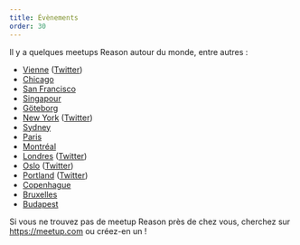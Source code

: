 ```yaml
---
title: Évènements
order: 30
---
```


Il y a quelques meetups Reason autour du monde, entre autres :

- [Vienne](https://www.meetup.com/Reason-Vienna/) ([Twitter](https://twitter.com/reasonvienna))
- [Chicago](https://www.meetup.com/Chicago-ReasonML/)
- [San Francisco](https://www.meetup.com/sv-ocaml/)
- [Singapour](https://www.meetup.com/SG-OCaml/)
- [Göteborg](https://www.meetup.com/got-lambda/)
- [New York](https://www.meetup.com/ReasonML-NYC/) ([Twitter](https://twitter.com/nycreasonml))
- [Sydney](https://www.meetup.com/reason-sydney/)
- [Paris](https://www.meetup.com/ReasonML-Paris/)
- [Montréal](https://www.meetup.com/ReasonMTL/)
- [Londres](https://www.meetup.com/ReasonLDN/) ([Twitter](https://twitter.com/reasonldn))
- [Oslo](https://www.meetup.com/Reason-Oslo/) ([Twitter](http://twitter.com/reasonoslo/))
- [Portland](https://www.meetup.com/Portland-ReasonML/) ([Twitter](https://twitter.com/ReasonPDX))
- [Copenhague](https://www.meetup.com/preview/ReasonML-CPH)
- [Bruxelles](https://www.meetup.com/ReasonML-BXL/)
- [Budapest](https://www.meetup.com/ReasonML-Budapest/)

Si vous ne trouvez pas de meetup Reason près de chez vous, cherchez sur https://meetup.com ou créez-en un !
